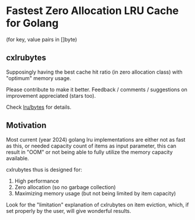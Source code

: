 # Fastest Zero Allocation LRU Cache for Golang 
(for key, value pairs in []byte)

## cxlrubytes

Supposingly having the best cache hit ratio (in zero allocation class) with "optimum" memory usage.

Please contribute to make it better.
Feedback / comments / suggestions on improvement appreciated (stars too).

Check [lru/bytes](https://github.com/cloudxaas/gocache/tree/main/lru/bytes) for details.

## Motivation

Most current (year 2024) golang lru implementations are either not as fast as this, or needed capacity count of items as input parameter, this can result in "OOM" or not being able to fully utilize the memory capacity available.

cxlrubytes thus is designed for:
1. High performance
2. Zero allocation (so no garbage collection)
3. Maximizing memory usage (but not being limited by item capacity)

Look for the "limitation" explanation of cxlrubytes on item eviction, which, if set properly by the user, will give wonderful results.
